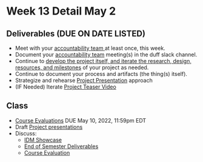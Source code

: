# Week 13 Detail May 2

## Deliverables (DUE ON DATE LISTED)

* Meet with your [accountability team ](../assignments/accountability\_partner.md)at least once, this week.&#x20;
* Document your [accountability team](../assignments/accountability\_partner.md) meeting(s) in the duff slack channel.
* Continue to [develop the project itself, and iterate the research, design, resources, and milestones](../assignments/project\_plan.md) of your project as needed.
* Continue to document your process and artifacts (the thing(s) itself).
* Strategize and rehearse [Project Presentation](../critiques-demos-presentations-and-exhibition/project-presentation.md) approach
* (IF Needed) Iterate [Project Teaser Video](../assignments/project\_versions.md)

## Class

* [Course Evaluations](../assignments/course\_evaluation.md) DUE May 10, 2022, 11:59pm EDT
* Draft [Project presentations](../critiques-demos-presentations-and-exhibition/project-presentation.md)
* Discuss:&#x20;
  * [IDM Showcase ](../critiques-demos-presentations-and-exhibition/idm\_showcase.md)
  * [End of Semester Deliverables](../assignments/end\_of\_semester\_deliverables.md)
  * [Course Evaluation](../assignments/course\_evaluation.md)
